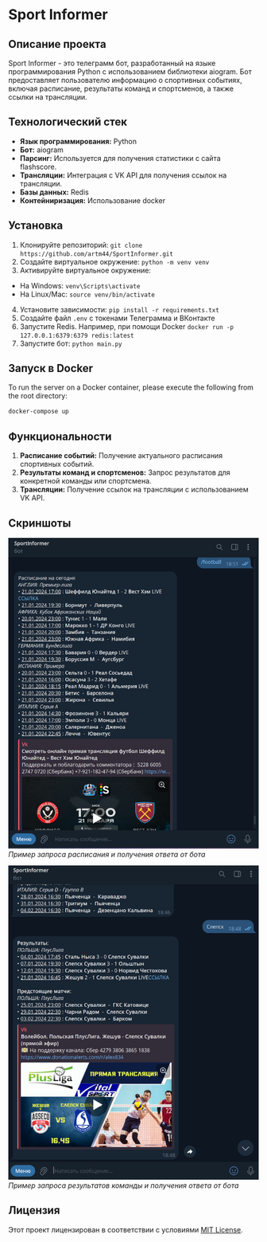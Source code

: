 ﻿# Sport Informer

## Описание проекта
Sport Informer - это телеграмм бот, разработанный на языке программирования Python с использованием библиотеки aiogram. Бот предоставляет пользователю информацию о спортивных событиях, включая расписание, результаты команд и спортсменов, а также ссылки на трансляции.

## Технологический стек
- **Язык программирования:** Python
- **Бот:** aiogram
- **Парсинг:** Используется для получения статистики с сайта flashscore.
- **Трансляции:** Интеграция с VK API для получения ссылок на трансляции.
- **Базы данных:** Redis
- **Контейниризация:** Использование docker

## Установка
1. Клонируйте репозиторий: `git clone https://github.com/artm44/SportInformer.git`
2. Создайте виртуальное окружение: `python -m venv venv`
3. Активируйте виртуальное окружение:
- На Windows: `venv\Scripts\activate`
- На Linux/Mac: `source venv/bin/activate`
4. Установите зависимости: `pip install -r requirements.txt`
5. Создайте файл `.env` с токенами Телеграмма и ВКонтакте
6. Запустите Redis. Например, при помощи Docker `docker run -p 127.0.0.1:6379:6379 redis:latest`
7. Запустите бот: `python main.py`

## Запуск в Docker

To run the server on a Docker container, please execute the following from the root directory:

```bash
docker-compose up
```

## Функциональности
1. **Расписание событий:** Получение актуального расписания спортивных событий.
2. **Результаты команд и спортсменов:** Запрос результатов для конкретной команды или спортсмена.
3. **Трансляции:** Получение ссылок на трансляции с использованием VK API.

## Скриншоты
![Пример бота](screenshots/bot_example_1.png)
*Пример запроса расписания и получения ответа от бота*

![Пример бота](screenshots/bot_example_2.png)
*Пример запроса результатов команды и получения ответа от бота*

## Лицензия
Этот проект лицензирован в соответствии с условиями [MIT License](LICENSE).
